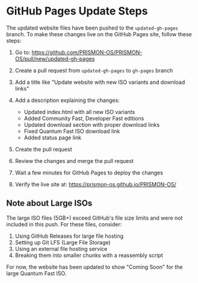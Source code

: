 # GitHub Pages Update Steps

The updated website files have been pushed to the `updated-gh-pages` branch. To make these changes live on the GitHub Pages site, follow these steps:

1. Go to: https://github.com/PRISMON-OS/PRISMON-OS/pull/new/updated-gh-pages

2. Create a pull request from `updated-gh-pages` to `gh-pages` branch

3. Add a title like "Update website with new ISO variants and download links"

4. Add a description explaining the changes:
   - Updated index.html with all new ISO variants
   - Added Community Fast, Developer Fast editions
   - Updated download section with proper download links
   - Fixed Quantum Fast ISO download link
   - Added status page link

5. Create the pull request

6. Review the changes and merge the pull request

7. Wait a few minutes for GitHub Pages to deploy the changes

8. Verify the live site at: https://prismon-os.github.io/PRISMON-OS/

## Note about Large ISOs

The large ISO files (5GB+) exceed GitHub's file size limits and were not included in this push. For these files, consider:

1. Using GitHub Releases for large file hosting
2. Setting up Git LFS (Large File Storage)
3. Using an external file hosting service
4. Breaking them into smaller chunks with a reassembly script

For now, the website has been updated to show "Coming Soon" for the large Quantum Fast ISO.
